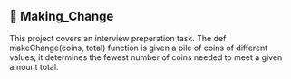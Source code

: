 ## :file_folder: Making_Change

This project covers an interview preperation task. The def makeChange(coins, total) function is given a pile of coins of different values, it determines the fewest number of coins needed to meet a given amount total.
